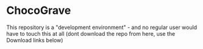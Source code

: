 # ChocoGrave

This repository is a "development environment" - and no regular user would have to touch this at all (dont download the repo from here, use the Download links below)
